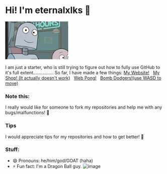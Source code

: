 
# Hi! I'm eternalxlks 👋
<img src="https://github.com/eternalxlks/eternalxlks/blob/main/robotwaving.gif?raw=true" alt="robotwaving.gif"/>

I am just a starter, who is still trying to figure out how to fully use GitHub to it's full extent................ 
So far, I have made a few things:
[My Website!](https://eternalxlks.github.io)&nbsp;&nbsp;
[My Shop! (It actually doesn't work)](https://eternalxlks.github.io/EternalShop/)&nbsp;&nbsp;
[Web Pong!](https://eternalxlks.github.io/WebPong/)&nbsp;&nbsp;
[Bomb Dodgers!(use WASD to move)](https://eternalxlks.github.io/BombDodgers/)
### Note this:
I really would like for someone to fork my repositories and help me with any bugs/malfunctions! 🙏 
### Tips
I would appreciate tips for my repositories and how to get better! 🥺
### Stuff:
- 😄 Pronouns: he/him/god/GOAT (haha)
- ⚡ Fun fact: I'm a Dragon Ball guy. 
![image](https://github.com/user-attachments/assets/7841927b-be9c-4f92-a230-60c2e4f6552a)


